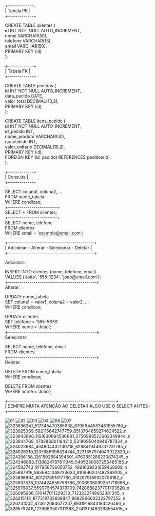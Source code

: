 +-------------+<br />
|  Tabela PK  |<br />
+-------------+<br />

CREATE TABLE clientes (<br />
    id INT NOT NULL AUTO_INCREMENT,<br />
    nome VARCHAR(50),<br />
    telefone VARCHAR(15),<br />
    email VARCHAR(50),<br />
    PRIMARY KEY (id)<br />
);<br />

+-------------+<br />
|  Tabela FK  |<br />
+-------------+<br />

CREATE TABLE pedidos (<br />
    id INT NOT NULL AUTO_INCREMENT,<br />
    data_pedido DATE,<br />
    valor_total DECIMAL(10,2),<br />
    PRIMARY KEY (id)<br />
);<br />

CREATE TABLE itens_pedido (<br />
    id INT NOT NULL AUTO_INCREMENT,<br />
    id_pedido INT,<br />
    nome_produto VARCHAR(50),<br />
    quantidade INT,<br />
    valor_unitario DECIMAL(10,2),<br />
    PRIMARY KEY (id),<br />
    FOREIGN KEY (id_pedido) REFERENCES pedidos(id)<br />
);<br />

+-------------+<br />
|   Consulta  |<br />
+-------------+<br />

SELECT coluna1, coluna2, ...<br />
FROM nome_tabela<br />
WHERE condicao;<br />
+-------------------------+<br />
SELECT * FROM clientes;<br />
+-------------------------+<br />
SELECT nome, telefone<br />
FROM clientes<br />
WHERE email = 'exemplo@email.com';<br />

+--------------------------------------------+<br />
|  Adicionar - Alterar - Selecionar - Deletar |<br />
+--------------------------------------------+<br />

Adicionar:<br />

INSERT INTO clientes (nome, telefone, email)<br />
VALUES ('João', '555-1234', 'joao@email.com');<br />
+---------------------------------------------+<br />
Alterar:<br />

UPDATE nome_tabela<br />
SET coluna1 = valor1, coluna2 = valor2, ...<br />
WHERE condicao;<br />

UPDATE clientes<br />
SET telefone = '555-5678'<br />
WHERE nome = 'João';<br />
+---------------------------------------------+<br />
Selecionar:<br />

SELECT nome, telefone, email<br />
FROM clientes;<br />
+---------------------------------------------+<br />
Deletar:<br />

DELETE FROM nome_tabela<br />
WHERE condicao;<br />

DELETE FROM clientes<br />
WHERE nome = 'João';<br />

+-------------------------------------------------------+<br />
| SEMPRE MUITA ATENÇÃO AO DELETAR ALGO USE O SELECT ANTES |<br />
+-------------------------------------------------------+<br />

![01](https://github.com/user-attachments/assets/195c5b77-674d-478d-baf2-d0b85e7b590f)
![02](https://github.com/user-attachments/assets/6e78de27-1cb8-4375-975c-c42ccd2cd988)
![03](https://github.com/user-attachments/assets/989dab5b-2fd5-443f-8f50-1fd55ff8fc63)
![04](https://github.com/user-attachments/assets/b5fea6e4-5d41-4886-aac2-b020056c6eda)
![06](https://github.com/user-attachments/assets/0c75a3d1-94c5-4751-aa23-559ab4ee7f12)
![07](https://github.com/user-attachments/assets/f0b7435c-0cd3-4d64-864b-948014095f21)
![323896247_517345470385638_6798644583481855760_n](https://github.com/user-attachments/assets/96561078-6c93-4e7d-b46b-68ca5b9a4304)
![323925069_592115642747759_6513704659274634522_n](https://github.com/user-attachments/assets/43a48952-a53e-48e6-a527-4982537d04ae)
![323943896_1161830694536681_2750988523602349944_n](https://github.com/user-attachments/assets/735d1972-cf36-4240-9868-c864fc4ac4fd)
![323944768_478386801164210_5318695040946787334_n](https://github.com/user-attachments/assets/7484b590-dc5e-49da-8fc3-945c42f33951)
![324023984_434804432130718_8288419446737231785_n](https://github.com/user-attachments/assets/7802d86d-26eb-4494-aa50-e2e36c3aca36)
![324026210_1207888696824744_3231357974043022820_n](https://github.com/user-attachments/assets/f80bccf2-f30d-48a3-aceb-5cbd645ef029)
![324266156_1261592584394501_4763851286230674245_n](https://github.com/user-attachments/assets/11589e3e-6e33-4d02-b4e8-3ad3ecf3fa1b)
![324346888_1130824787611949_5405230067256485185_n](https://github.com/user-attachments/assets/480c8e47-5540-467c-ab5b-a18c5df12753)
![324583743_917958736050752_4991639231859468209_n](https://github.com/user-attachments/assets/c588b693-a156-4af9-9a47-094c9c812397)
![325887916_8636841349723630_910996207487369205_n](https://github.com/user-attachments/assets/af140c16-af90-4bf5-8a88-d8a3182809cc)
![325898864_601217891817780_4132979189320706182_n](https://github.com/user-attachments/assets/ebde4197-eaf0-4c2f-824b-148018bbb510)
![325907378_1074424856756786_3006536099257718666_n](https://github.com/user-attachments/assets/4f8bb166-f322-4ca5-b1b6-833b70456e8d)
![325976837_5590764574379709_7428688237701793620_n](https://github.com/user-attachments/assets/c2dd25ab-0510-40c7-b212-3acfa98f28ba)
![326095936_510147011229313_7123232748652381345_n](https://github.com/user-attachments/assets/7eb97bd7-70f1-40c3-a0e8-47c4c13882fd)
![326215113_877319733608847_8682966632322797353_n](https://github.com/user-attachments/assets/433baa63-1f84-423d-898e-1ab0f63d5189)
![326231002_474612694677207_8931919843183526466_n](https://github.com/user-attachments/assets/7b99adc2-0c2a-4935-aa48-4e596b84a9d3)
![326579246_1239083507011368_2741319493268554515_n](https://github.com/user-attachments/assets/6cb06588-3744-4ccf-9149-ff5a697384dd)





